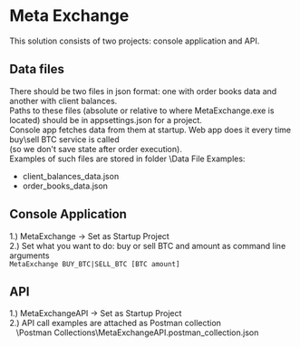 # Meta Exchange

This solution consists of two projects: console application and API.

## Data files
There should be two files in json format: one with order books data and another with client balances. <br />
Paths to these files (absolute or relative to where MetaExchange.exe is located) should be in appsettings.json for a project. <br />
Console app fetches data from them at startup. Web app does it every time buy\sell BTC service is called <br />
(so we don't save state after order execution). <br />
Examples of such files are stored in folder \Data File Examples:
 - client_balances_data.json
 - order_books_data.json

## Console Application
1.) MetaExchange -> Set as Startup Project <br />
2.) Set what you want to do: buy or sell BTC and amount as command line arguments <br />
  `MetaExchange BUY_BTC|SELL_BTC [BTC amount]`

## API
1.) MetaExchangeAPI -> Set as Startup Project <br />
2.) API call examples are attached as Postman collection <br />
    &nbsp;&nbsp;&nbsp;\Postman Collections\MetaExchangeAPI.postman_collection.json
